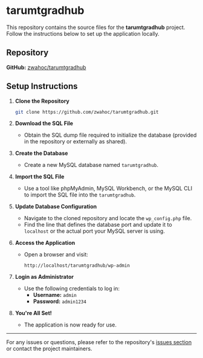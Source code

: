 # tarumtgradhub

This repository contains the source files for the **tarumtgradhub** project. Follow the instructions below to set up the application locally.

## Repository

**GitHub:** [zwahoc/tarumtgradhub](https://github.com/zwahoc/tarumtgradhub)

## Setup Instructions

1. **Clone the Repository**
   ```bash
   git clone https://github.com/zwahoc/tarumtgradhub.git
   ```

2. **Download the SQL File**
   - Obtain the SQL dump file required to initialize the database (provided in the repository or externally as shared).

3. **Create the Database**
   - Create a new MySQL database named `tarumtgradhub`.

4. **Import the SQL File**
   - Use a tool like phpMyAdmin, MySQL Workbench, or the MySQL CLI to import the SQL file into the `tarumtgradhub`.

5. **Update Database Configuration**
   - Navigate to the cloned repository and locate the `wp_config.php` file.
   - Find the line that defines the database port and update it to `localhost` or the actual port your MySQL server is using.

6. **Access the Application**
   - Open a browser and visit:
     ```
     http://localhost/tarumtgradhub/wp-admin
     ```

7. **Login as Administrator**
   - Use the following credentials to log in:
     - **Username:** `admin`
     - **Password:** `admin1234`

8. **You're All Set!**
   - The application is now ready for use.

---

For any issues or questions, please refer to the repository's [issues section](https://github.com/zwahoc/tarumtgradhub/issues) or contact the project maintainers.
